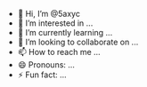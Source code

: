 - 👋 Hi, I’m @5axyc
- 👀 I’m interested in ...
- 🌱 I’m currently learning ...
- 💞️ I’m looking to collaborate on ...
- 📫 How to reach me ...
- 😄 Pronouns: ...
- ⚡ Fun fact: ...

<!---
5axyc/5axyc is a ✨ special ✨ repository because its `README.md` (this file) appears on your GitHub profile.
You can click the Preview link to take a look at your changes.
--->
